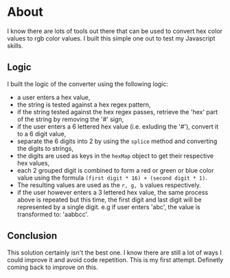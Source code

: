 # About

I know there are lots of tools out there that can be used to convert hex color values to rgb color values. I built this simple one out to test my Javascript skills.

## Logic

I built the logic of the converter using the following logic:

- a user enters a hex value,
- the string is tested against a hex regex pattern,
- if the string tested against the hex regex passes, retrieve the 'hex' part of the string by removing the '#' sign,
- if the user enters a 6 lettered hex value (i.e. exluding the '#'), convert it to a 6 digit value,
- separate the 6 digits into 2 by using the `splice` method and converting the digits to strings,
- the digits are used as keys in the `hexMap` object to get their respective hex values,
- each 2 grouped digit is combined to form a red or green or blue color value using the formula
  `(first digit * 16) + (second digit * 1)`.
- The resulting values are used as the `r, g, b` values respectively.
- if the user however enters a 3 lettered hex value, the same process above is repeated but this time, the first digit and last digit will be represented by a single digit. e.g if user enters 'abc', the value is transformed to: 'aabbcc'.

## Conclusion

This solution certainly isn't the best one. I know there are still a lot of ways I could improve it and avoid code repetition. This is my first attempt. Definetly coming back to improve on this.
